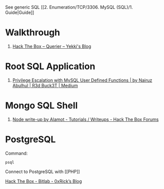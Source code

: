 See generic SQL [[2. Enumeration/TCP/3306. MySQL (SQL)/1. Guide|Guide]]

# Walkthrough 

1. [Hack The Box – Querier – Yekki's Blog](https://blog.yekki.co.uk/querier/)
# Root SQL Application 

1. [Privilege Escalation with MySQL User Defined Functions | by Nairuz Abulhul | R3d Buck3T | Medium](https://medium.com/r3d-buck3t/privilege-escalation-with-mysql-user-defined-functions-996ef7d5ceaf)


# Mongo SQL Shell

1. [Node write-up by Alamot - Tutorials / Writeups - Hack The Box Forums](https://forum.hackthebox.eu/discussion/548/node-write-up-by-alamot)

# PostgreSQL

Command: 

```
psql
```

Connect to PostgreSQL with [[PHP]]

[Hack The Box - Bitlab - 0xRick’s Blog](https://0xrick.github.io/hack-the-box/bitlab/)

